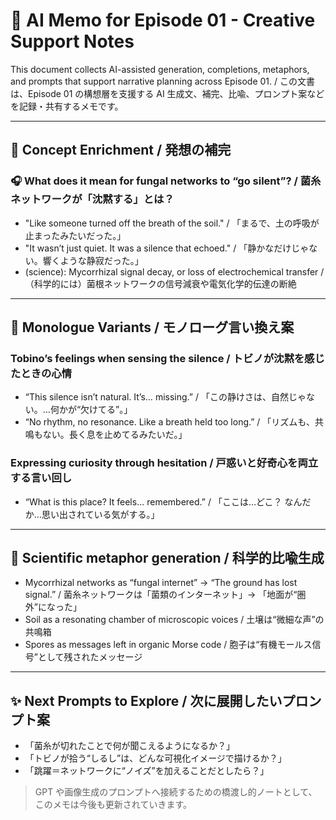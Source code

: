 # 🤖 AI Memo for Episode 01 - Creative Support Notes

This document collects AI-assisted generation, completions, metaphors, and prompts that support narrative planning across Episode 01.
/ この文書は、Episode 01 の構想層を支援する AI 生成文、補完、比喩、プロンプト案などを記録・共有するメモです。

---

## 🧠 Concept Enrichment / 発想の補完

### 🎧 What does it mean for fungal networks to “go silent”? / 菌糸ネットワークが「沈黙する」とは？

- "Like someone turned off the breath of the soil."
  / 「まるで、土の呼吸が止まったみたいだった。」
- "It wasn’t just quiet. It was a silence that echoed."
  / 「静かなだけじゃない。響くような静寂だった。」
- (science): Mycorrhizal signal decay, or loss of electrochemical transfer
  / （科学的には）菌根ネットワークの信号減衰や電気化学的伝達の断絶

---

## 💬 Monologue Variants / モノローグ言い換え案

### Tobino’s feelings when sensing the silence / トビノが沈黙を感じたときの心情

- “This silence isn’t natural. It’s… missing.”
  / 「この静けさは、自然じゃない。…何かが“欠けてる”。」
- “No rhythm, no resonance. Like a breath held too long.”
  / 「リズムも、共鳴もない。長く息を止めてるみたいだ。」

### Expressing curiosity through hesitation / 戸惑いと好奇心を両立する言い回し

- “What is this place? It feels… remembered.”
  / 「ここは…どこ？ なんだか…思い出されている気がする。」

---

## 🧬 Scientific metaphor generation / 科学的比喩生成

- Mycorrhizal networks as “fungal internet” → “The ground has lost signal.”
  / 菌糸ネットワークは「菌類のインターネット」→ 「地面が“圏外”になった」
- Soil as a resonating chamber of microscopic voices
  / 土壌は“微細な声”の共鳴箱
- Spores as messages left in organic Morse code
  / 胞子は“有機モールス信号”として残されたメッセージ

---

## ✨ Next Prompts to Explore / 次に展開したいプロンプト案

- 「菌糸が切れたことで何が聞こえるようになるか？」
- 「トビノが拾う“しるし”は、どんな可視化イメージで描けるか？」
- 「跳躍＝ネットワークに“ノイズ”を加えることだとしたら？」

> GPT や画像生成のプロンプトへ接続するための橋渡し的ノートとして、このメモは今後も更新されていきます。
